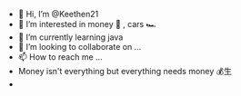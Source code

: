 - 👋 Hi, I’m @Keethen21
- 👀 I’m interested in money 💸 , cars 🏎
- 🌱 I’m currently learning java
- 💞️ I’m looking to collaborate on ...
- 📫 How to reach me ...
- Money isn't everything but everything needs money 💰⽣
- 

<!---
Keethen21/Keethen21 is a ✨ special ✨ repository because its `README.md` (this file) appears on your GitHub profile.
You can click the Preview link to take a look at your changes.
--->
